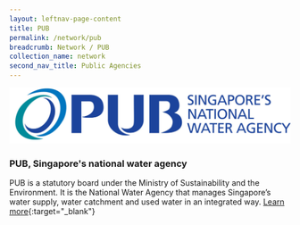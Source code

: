 ```yaml
---
layout: leftnav-page-content
title: PUB
permalink: /network/pub
breadcrumb: Network / PUB
collection_name: network
second_nav_title: Public Agencies
---
```


<div class="networklogo">
<a href="https://www.pub.gov.sg/">
<img src="/images/PUB-LOGO_full-colour_primary.jpg" alt="1">
</a>
  </div>

<h3>PUB, Singapore's national water agency</h3>

PUB is a statutory board under the Ministry of Sustainability and the Environment. It is the National Water Agency that manages Singapore’s water supply, water catchment and used water in an integrated way. 
[Learn more](https://www.pub.gov.sg/){:target="_blank"}
